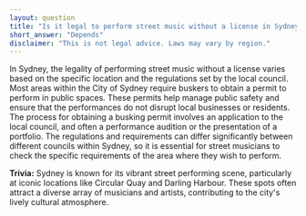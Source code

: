 ```yaml
---
layout: question
title: "Is it legal to perform street music without a license in Sydney?"
short_answer: "Depends"
disclaimer: "This is not legal advice. Laws may vary by region."
---
```


In Sydney, the legality of performing street music without a license varies based on the specific location and the regulations set by the local council. Most areas within the City of Sydney require buskers to obtain a permit to perform in public spaces. These permits help manage public safety and ensure that the performances do not disrupt local businesses or residents. The process for obtaining a busking permit involves an application to the local council, and often a performance audition or the presentation of a portfolio. The regulations and requirements can differ significantly between different councils within Sydney, so it is essential for street musicians to check the specific requirements of the area where they wish to perform.

**Trivia:** Sydney is known for its vibrant street performing scene, particularly at iconic locations like Circular Quay and Darling Harbour. These spots often attract a diverse array of musicians and artists, contributing to the city's lively cultural atmosphere.
